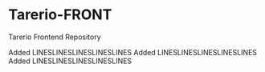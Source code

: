 # Tarerio-FRONT
Tarerio Frontend Repository





Added LINESLINESLINESLINESLINES
Added LINESLINESLINESLINESLINES
Added LINESLINESLINESLINESLINES